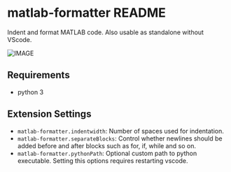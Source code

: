 # matlab-formatter README

Indent and format MATLAB code.
Also usable as standalone without VScode.

![IMAGE](images/example.gif)

## Requirements
- python 3

## Extension Settings
* `matlab-formatter.indentwidth`: Number of spaces used for indentation.
* `matlab-formatter.separateBlocks`: Control whether newlines should be added before and after blocks such as for, if, while and so on.
* `matlab-formatter.pythonPath`: Optional custom path to python executable. Setting this options requires restarting vscode.

